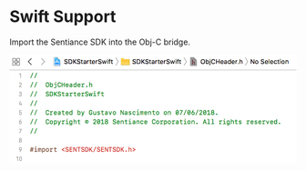 # Swift Support

Import the Sentiance SDK into the Obj-C bridge.

![](../../../.gitbook/assets/swift-support.png)



